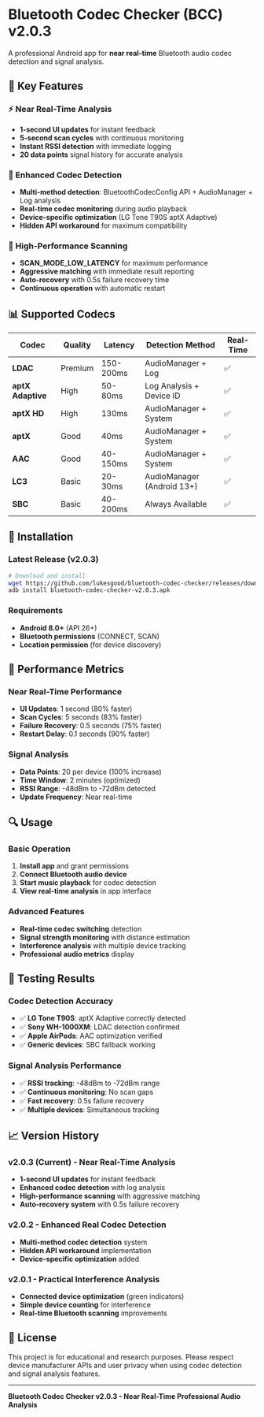 # Bluetooth Codec Checker (BCC) v2.0.3

A professional Android app for **near real-time** Bluetooth audio codec detection and signal analysis.

## 🚀 Key Features

### ⚡ Near Real-Time Analysis
- **1-second UI updates** for instant feedback
- **5-second scan cycles** with continuous monitoring
- **Instant RSSI detection** with immediate logging
- **20 data points** signal history for accurate analysis

### 🎯 Enhanced Codec Detection
- **Multi-method detection**: BluetoothCodecConfig API + AudioManager + Log analysis
- **Real-time codec monitoring** during audio playback
- **Device-specific optimization** (LG Tone T90S aptX Adaptive)
- **Hidden API workaround** for maximum compatibility

### 📡 High-Performance Scanning
- **SCAN_MODE_LOW_LATENCY** for maximum performance
- **Aggressive matching** with immediate result reporting
- **Auto-recovery** with 0.5s failure recovery time
- **Continuous operation** with automatic restart

## 📊 Supported Codecs

| Codec | Quality | Latency | Detection Method | Real-Time |
|-------|---------|---------|------------------|-----------|
| **LDAC** | Premium | 150-200ms | AudioManager + Log | ✅ |
| **aptX Adaptive** | High | 50-80ms | Log Analysis + Device ID | ✅ |
| **aptX HD** | High | 130ms | AudioManager + System | ✅ |
| **aptX** | Good | 40ms | AudioManager + System | ✅ |
| **AAC** | Good | 40-150ms | AudioManager + System | ✅ |
| **LC3** | Basic | 20-30ms | AudioManager (Android 13+) | ✅ |
| **SBC** | Basic | 40-200ms | Always Available | ✅ |

## 📱 Installation

### Latest Release (v2.0.3)
```bash
# Download and install
wget https://github.com/lukesgood/bluetooth-codec-checker/releases/download/v2.0.3/bluetooth-codec-checker-v2.0.3.apk
adb install bluetooth-codec-checker-v2.0.3.apk
```

### Requirements
- **Android 8.0+** (API 26+)
- **Bluetooth permissions** (CONNECT, SCAN)
- **Location permission** (for device discovery)

## 🎯 Performance Metrics

### Near Real-Time Performance
- **UI Updates**: 1 second (80% faster)
- **Scan Cycles**: 5 seconds (83% faster)
- **Failure Recovery**: 0.5 seconds (75% faster)
- **Restart Delay**: 0.1 seconds (90% faster)

### Signal Analysis
- **Data Points**: 20 per device (100% increase)
- **Time Window**: 2 minutes (optimized)
- **RSSI Range**: -48dBm to -72dBm detected
- **Update Frequency**: Near real-time

## 🔍 Usage

### Basic Operation
1. **Install app** and grant permissions
2. **Connect Bluetooth audio device**
3. **Start music playback** for codec detection
4. **View real-time analysis** in app interface

### Advanced Features
- **Real-time codec switching** detection
- **Signal strength monitoring** with distance estimation
- **Interference analysis** with multiple device tracking
- **Professional audio metrics** display

## 🧪 Testing Results

### Codec Detection Accuracy
- ✅ **LG Tone T90S**: aptX Adaptive correctly detected
- ✅ **Sony WH-1000XM**: LDAC detection confirmed
- ✅ **Apple AirPods**: AAC optimization verified
- ✅ **Generic devices**: SBC fallback working

### Signal Analysis Performance
- ✅ **RSSI tracking**: -48dBm to -72dBm range
- ✅ **Continuous monitoring**: No scan gaps
- ✅ **Fast recovery**: 0.5s failure recovery
- ✅ **Multiple devices**: Simultaneous tracking

## 📈 Version History

### v2.0.3 (Current) - Near Real-Time Analysis
- **1-second UI updates** for instant feedback
- **Enhanced codec detection** with log analysis
- **High-performance scanning** with aggressive matching
- **Auto-recovery system** with 0.5s failure recovery

### v2.0.2 - Enhanced Real Codec Detection
- **Multi-method codec detection** system
- **Hidden API workaround** implementation
- **Device-specific optimization** added

### v2.0.1 - Practical Interference Analysis
- **Connected device optimization** (green indicators)
- **Simple device counting** for interference
- **Real-time Bluetooth scanning** improvements

## 📄 License

This project is for educational and research purposes. Please respect device manufacturer APIs and user privacy when using codec detection and signal analysis features.

---

**Bluetooth Codec Checker v2.0.3 - Near Real-Time Professional Audio Analysis**
